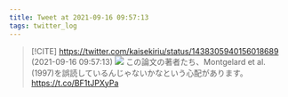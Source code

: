 ```yaml
---
title: Tweet at 2021-09-16 09:57:13
tags: twitter_log
---
```


> [!CITE] https://twitter.com/kaisekiriu/status/1438305940156018689 (2021-09-16 09:57:13)
> ![](https://twitter.com/kaisekiriu/status/1438305940156018689)
> この論文の著者たち、Montgelard et al. (1997)を誤読しているんじゃないかなという心配があります。 https://t.co/BF1tJPXyPa
